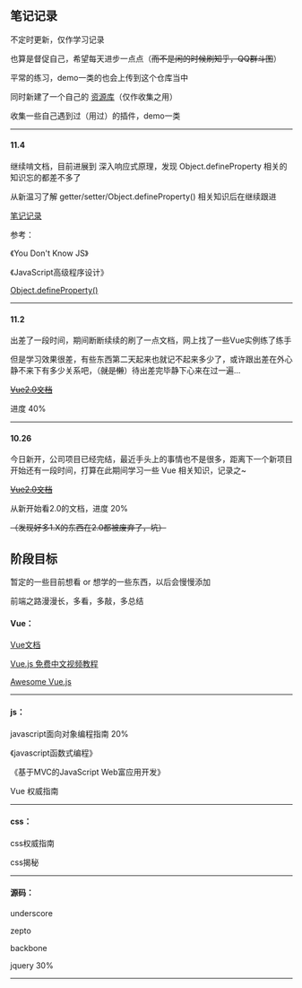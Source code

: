 ## 笔记记录

不定时更新，仅作学习记录

也算是督促自己，希望每天进步一点点（~~而不是闲的时候刷知乎，QQ群斗图~~）

平常的练习，demo一类的也会上传到这个仓库当中

同时新建了一个自己的 [资源库](https://github.com/hanekaoru/Repository)（仅作收集之用）

收集一些自己遇到过（用过）的插件，demo一类

----
#### 11.4

继续啃文档，目前进展到 深入响应式原理，发现 Object.defineProperty 相关的知识忘的都差不多了

从新温习了解 getter/setter/Object.defineProperty() 相关知识后在继续跟进

[笔记记录](http://hanekaoru.com/object-defineproperty/)

参考：

《You Don't Know JS》

《JavaScript高级程序设计》

[Object.defineProperty()](https://developer.mozilla.org/zh-CN/docs/Web/JavaScript/Reference/Global_Objects/Object/defineProperty)

----
#### 11.2

出差了一段时间，期间断断续续的刷了一点文档，网上找了一些Vue实例练了练手

但是学习效果很差，有些东西第二天起来也就记不起来多少了，或许跟出差在外心静不来下有多少关系吧，（~~就是懒~~）待出差完毕静下心来在过一遍...

~~[Vue2.0文档](https://vuefe.cn/guide/)~~

进度 40%

---

#### 10.26

今日新开，公司项目已经完结，最近手头上的事情也不是很多，距离下一个新项目开始还有一段时间，打算在此期间学习一些 Vue 相关知识，记录之~

~~[Vue2.0文档](https://vuefe.cn/guide/)~~

从新开始看2.0的文档，进度 20% 

~~（发现好多1.X的东西在2.0都被废弃了，坑）~~

## 阶段目标

暂定的一些目前想看 or 想学的一些东西，以后会慢慢添加

前端之路漫漫长，多看，多敲，多总结

#### Vue：

[Vue文档](https://vuefe.cn/guide/)

[Vue.js 免费中文视频教程](https://github.com/helloqingfeng/Vuejs-free-learn)

[Awesome Vue.js](https://github.com/vuejs/awesome-vue)

----

#### js：

javascript面向对象编程指南  20%

《javascript函数式编程》

《基于MVC的JavaScript Web富应用开发》

Vue 权威指南

----

#### css：

css权威指南

css揭秘

----

#### 源码：

underscore

zepto

backbone

jquery 30%

----




